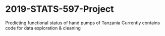 # 2019-STATS-597-Project
Predicting functional status of hand pumps of Tanzania
Currently contains code for data exploration & cleaning
